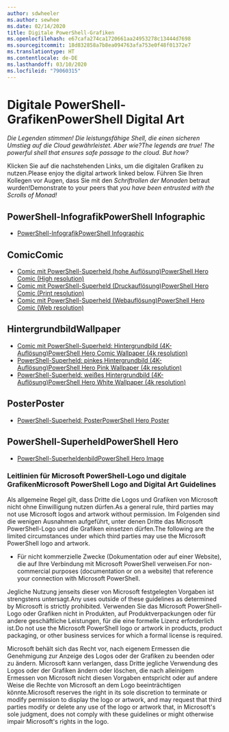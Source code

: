 ```yaml
---
author: sdwheeler
ms.author: sewhee
ms.date: 02/14/2020
title: Digitale PowerShell-Grafiken
ms.openlocfilehash: e67cafa274ca1720661aa24953278c13444d7698
ms.sourcegitcommit: 18d832858a7b8ea094763afa753e0f48f01372e7
ms.translationtype: HT
ms.contentlocale: de-DE
ms.lasthandoff: 03/10/2020
ms.locfileid: "79060315"
---
```

# <a name="powershell-digital-art"></a><span data-ttu-id="82db2-102">Digitale PowerShell-Grafiken</span><span class="sxs-lookup"><span data-stu-id="82db2-102">PowerShell Digital Art</span></span>

<span data-ttu-id="82db2-103">*Die Legenden stimmen! Die leistungsfähige Shell, die einen sicheren Umstieg auf die Cloud gewährleistet. Aber wie?*</span><span class="sxs-lookup"><span data-stu-id="82db2-103">*The legends are true! The powerful shell that ensures safe passage to the cloud. But how?*</span></span>

<span data-ttu-id="82db2-104">Klicken Sie auf die nachstehenden Links, um die digitalen Grafiken zu nutzen.</span><span class="sxs-lookup"><span data-stu-id="82db2-104">Please enjoy the digital artwork linked below.</span></span> <span data-ttu-id="82db2-105">Führen Sie Ihren Kollegen vor Augen, dass Sie mit den *Schriftrollen der Monaden*  betraut wurden!</span><span class="sxs-lookup"><span data-stu-id="82db2-105">Demonstrate to your peers that *you have been entrusted with the Scrolls of Monad!*</span></span>

## <a name="powershell-infographic"></a><span data-ttu-id="82db2-106">PowerShell-Infografik</span><span class="sxs-lookup"><span data-stu-id="82db2-106">PowerShell Infographic</span></span>

- [<span data-ttu-id="82db2-107">PowerShell-Infografik</span><span class="sxs-lookup"><span data-stu-id="82db2-107">PowerShell Infographic</span></span>](https://github.com/MicrosoftDocs/PowerShell-Docs/blob/staging/assets/PowerShell_7_Infographic.pdf)

## <a name="comic"></a><span data-ttu-id="82db2-108">Comic</span><span class="sxs-lookup"><span data-stu-id="82db2-108">Comic</span></span>

- [<span data-ttu-id="82db2-109">Comic mit PowerShell-Superheld (hohe Auflösung)</span><span class="sxs-lookup"><span data-stu-id="82db2-109">PowerShell Hero Comic (High resolution)</span></span>](https://aka.ms/powershellherocomic_highres)
- [<span data-ttu-id="82db2-110">Comic mit PowerShell-Superheld (Druckauflösung)</span><span class="sxs-lookup"><span data-stu-id="82db2-110">PowerShell Hero Comic (Print resolution)</span></span>](https://aka.ms/powershellherocomic_print)
- [<span data-ttu-id="82db2-111">Comic mit PowerShell-Superheld (Webauflösung)</span><span class="sxs-lookup"><span data-stu-id="82db2-111">PowerShell Hero Comic (Web resolution)</span></span>](https://aka.ms/powershellherocomic_web)

## <a name="wallpaper"></a><span data-ttu-id="82db2-112">Hintergrundbild</span><span class="sxs-lookup"><span data-stu-id="82db2-112">Wallpaper</span></span>

- [<span data-ttu-id="82db2-113">Comic mit PowerShell-Superheld: Hintergrundbild (4K-Auflösung)</span><span class="sxs-lookup"><span data-stu-id="82db2-113">PowerShell Hero Comic Wallpaper (4k resolution)</span></span>](https://aka.ms/powershellherowallpaper)
- [<span data-ttu-id="82db2-114">PowerShell-Superheld: pinkes Hintergrundbild (4K-Auflösung)</span><span class="sxs-lookup"><span data-stu-id="82db2-114">PowerShell Hero Pink Wallpaper (4k resolution)</span></span>](https://aka.ms/powershellherowallpaper1)
- [<span data-ttu-id="82db2-115">PowerShell-Superheld: weißes Hintergrundbild (4K-Auflösung)</span><span class="sxs-lookup"><span data-stu-id="82db2-115">PowerShell Hero White Wallpaper (4k resolution)</span></span>](https://aka.ms/powershellherowallpaper2)

## <a name="poster"></a><span data-ttu-id="82db2-116">Poster</span><span class="sxs-lookup"><span data-stu-id="82db2-116">Poster</span></span>

- [<span data-ttu-id="82db2-117">PowerShell-Superheld: Poster</span><span class="sxs-lookup"><span data-stu-id="82db2-117">PowerShell Hero Poster</span></span>](https://aka.ms/powershellheroposter)

## <a name="powershell-hero"></a><span data-ttu-id="82db2-118">PowerShell-Superheld</span><span class="sxs-lookup"><span data-stu-id="82db2-118">PowerShell Hero</span></span>

- [<span data-ttu-id="82db2-119">PowerShell-Superheldenbild</span><span class="sxs-lookup"><span data-stu-id="82db2-119">PowerShell Hero Image</span></span>](https://aka.ms/powershellhero)

### <a name="microsoft-powershell-logo-and-digital-art-guidelines"></a><span data-ttu-id="82db2-120">Leitlinien für Microsoft PowerShell-Logo und digitale Grafiken</span><span class="sxs-lookup"><span data-stu-id="82db2-120">Microsoft PowerShell Logo and Digital Art Guidelines</span></span>

<span data-ttu-id="82db2-121">Als allgemeine Regel gilt, dass Dritte die Logos und Grafiken von Microsoft nicht ohne Einwilligung nutzen dürfen.</span><span class="sxs-lookup"><span data-stu-id="82db2-121">As a general rule, third parties may not use Microsoft logos and artwork without permission.</span></span> <span data-ttu-id="82db2-122">Im Folgenden sind die wenigen Ausnahmen aufgeführt, unter denen Dritte das Microsoft PowerShell-Logo und die Grafiken einsetzen dürfen.</span><span class="sxs-lookup"><span data-stu-id="82db2-122">The following are the limited circumstances under which third parties may use the Microsoft PowerShell logo and artwork.</span></span>

- <span data-ttu-id="82db2-123">Für nicht kommerzielle Zwecke (Dokumentation oder auf einer Website), die auf Ihre Verbindung mit Microsoft PowerShell verweisen.</span><span class="sxs-lookup"><span data-stu-id="82db2-123">For non-commercial purposes (documentation or on a website) that reference your connection with Microsoft PowerShell.</span></span>

<span data-ttu-id="82db2-124">Jegliche Nutzung jenseits dieser von Microsoft festgelegten Vorgaben ist strengstens untersagt.</span><span class="sxs-lookup"><span data-stu-id="82db2-124">Any uses outside of these guidelines as determined by Microsoft is strictly prohibited.</span></span> <span data-ttu-id="82db2-125">Verwenden Sie das Microsoft PowerShell-Logo oder Grafiken nicht in Produkten, auf Produktverpackungen oder für andere geschäftliche Leistungen, für die eine formelle Lizenz erforderlich ist.</span><span class="sxs-lookup"><span data-stu-id="82db2-125">Do not use the Microsoft PowerShell logo or artwork in products, product packaging, or other business services for which a formal license is required.</span></span>

<span data-ttu-id="82db2-126">Microsoft behält sich das Recht vor, nach eigenem Ermessen die Genehmigung zur Anzeige des Logos oder der Grafiken zu beenden oder zu ändern. Microsoft kann verlangen, dass Dritte jegliche Verwendung des Logos oder der Grafiken ändern oder löschen, die nach alleinigem Ermessen von Microsoft nicht diesen Vorgaben entspricht oder auf andere Weise die Rechte von Microsoft an dem Logo beeinträchtigen könnte.</span><span class="sxs-lookup"><span data-stu-id="82db2-126">Microsoft reserves the right in its sole discretion to terminate or modify permission to display the logo or artwork, and may request that third parties modify or delete any use of the logo or artwork that, in Microsoft's sole judgment, does not comply with these guidelines or might otherwise impair Microsoft's rights in the logo.</span></span>

